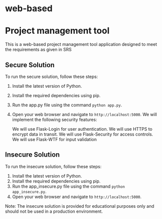 # web-based
# Project management tool

This is a web-based project management tool application designed to meet the requirements as given in SRS

## Secure Solution

To run the secure solution, follow these steps:

1. Install the latest version of Python.
2. Install the required dependencies using pip.
3. Run the app.py file using the command `python app.py`.
4. Open your web browser and navigate to `http://localhost:5000`.
 We will implement the following security features:

    We will use Flask-Login for user authentication.
    We will use HTTPS to encrypt data in transit.
    We will use Flask-Security for access controls.
    We will use Flask-WTF for input validation
## Insecure Solution

To run the insecure solution, follow these steps:

1. Install the latest version of Python.
2. Install the required dependencies using pip.
3. Run the app_insecure.py file using the command `python app_insecure.py`.
4. Open your web browser and navigate to `http://localhost:5000`.

Note: The insecure solution is provided for educational purposes only and should not be used in a production environment.
